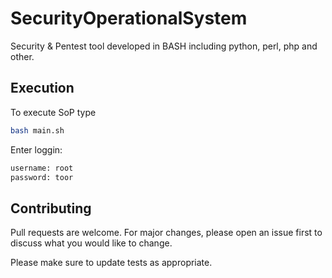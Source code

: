 # SecurityOperationalSystem
Security &amp; Pentest tool developed in BASH including python, perl, php and other.


## Execution

To execute SoP type 

```bash
bash main.sh
```
Enter loggin: 
```bash
username: root
password: toor
```

## Contributing
Pull requests are welcome. For major changes, please open an issue first to discuss what you would like to change.

Please make sure to update tests as appropriate.
